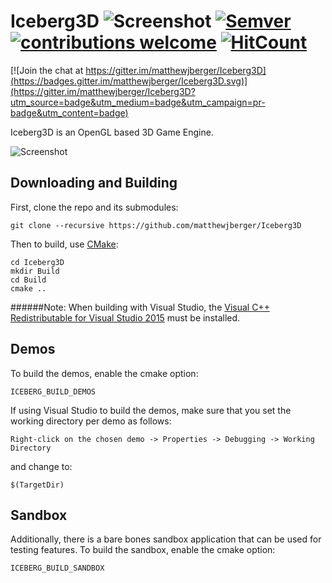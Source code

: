 # Iceberg3D ![Screenshot](http://imgur.com/BKjpnp1.png) [![Semver](http://img.shields.io/SemVer/0.1.0.png)](http://semver.org/spec/v0.1.0.html) [![contributions welcome](https://img.shields.io/badge/contributions-welcome-brightgreen.svg?style=flat)](https://github.com/matthewjberger/Iceberg3D/issues) [![HitCount](https://hitt.herokuapp.com/matthewjberger/Iceberg3D.svg)](https://github.com/matthewjberger/iceberg3D) 

[![Join the chat at https://gitter.im/matthewjberger/Iceberg3D](https://badges.gitter.im/matthewjberger/Iceberg3D.svg)](https://gitter.im/matthewjberger/Iceberg3D?utm_source=badge&utm_medium=badge&utm_campaign=pr-badge&utm_content=badge)

Iceberg3D is an OpenGL based 3D Game Engine.

![Screenshot](http://imgur.com/fGLzSfE.jpg)

## Downloading and Building

First, clone the repo and its submodules:

    git clone --recursive https://github.com/matthewjberger/Iceberg3D
    
Then to build, use [CMake](https://cmake.org/):

    cd Iceberg3D
    mkdir Build
    cd Build
    cmake ..

######Note: When building with Visual Studio, the [Visual C++ Redistributable for Visual Studio 2015](https://www.microsoft.com/en-us/download/details.aspx?id=48145) must be installed. 

## Demos
To build the demos, enable the cmake option:

    ICEBERG_BUILD_DEMOS
    
If using Visual Studio to build the demos, make sure that you set the working directory per demo as follows:

    Right-click on the chosen demo -> Properties -> Debugging -> Working Directory
    
and change to:
    
    $(TargetDir)

## Sandbox

Additionally, there is a bare bones sandbox application that can be used for testing features. To build the sandbox, enable the cmake option:

    ICEBERG_BUILD_SANDBOX
